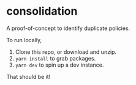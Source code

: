 # consolidation

A proof-of-concept to identify duplicate policies.

To run locally,
1. Clone this repo, or download and unzip.
2. `yarn install` to grab packages.
3. `yarn dev` to spin up a dev instance.

That should be it!
